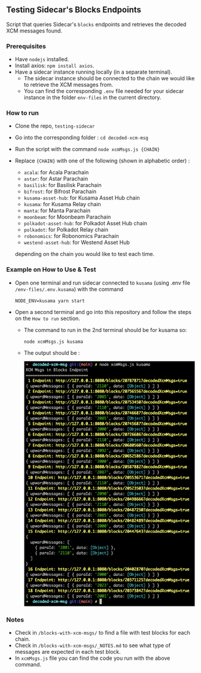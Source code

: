 ## Testing Sidecar's Blocks Endpoints
Script that queries Sidecar's `blocks` endpoints and retrieves the decoded XCM messages found.

### Prerequisites
- Have `nodejs` installed.
- Install axios: `npm install axios`.
- Have a sidecar instance running locally (in a separate terminal).
  - The sidecar instance should be connected to the chain we would like to retrieve the XCM messages from.
  - You can find the corresponding `.env` file needed for your sidecar instance in the folder `env-files` in the current directory.

### How to run
- Clone the repo, `testing-sidecar`
- Go into the corresponding folder : `cd decoded-xcm-msg`
- Run the script with the command  `node xcmMsgs.js {CHAIN}`
- Replace `{CHAIN}` with one of the following (shown in alphabetic order) :
    - `acala`: for Acala Parachain
    - `astar`: for Astar Parachain
    - `basilisk`: for Basilisk Parachain
    - `bifrost`: for Bifrost Parachain
    - `kusama-asset-hub`: for Kusama Asset Hub chain
    - `kusama`: for Kusama Relay chain
    - `manta`: for Manta Parachain
    - `moonbeam`: for Moonbeam Parachain
    - `polkadot-asset-hub`: for Polkadot Asset Hub chain
    - `polkadot`: for Polkadot Relay chain
    - `robonomics`: for Robonomics Parachain
    - `westend-asset-hub`: for Westend Asset Hub

  depending on the chain you would like to test each time.

### Example on How to Use & Test
- Open one terminal and run sidecar connected to `kusama` (using .env file `/env-files/.env.kusama`) with the command 
  ```
  NODE_ENV=kusama yarn start
  ```
- Open a second terminal and go into this repository and follow the steps on the `How to run` section.
  - The command to run in the 2nd terminal should be for kusama so:
    ```
    node xcmMsgs.js kusama
    ```
  - The output should be :

    ![Decoded XCM Msgs for Kusama Blocks](./media/decodedBlocks-Kusama.png)


### Notes
- Check in `/blocks-with-xcm-msgs/` to find a file with test blocks for each chain.
- Check in `/blocks-with-xcm-msgs/_NOTES.md` to see what type of messages are expected in each test block.
- In `xcmMsgs.js` file you can find the code you run with the above command.